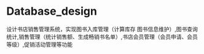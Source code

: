 # Database_design
设计书店销售管理系统，实现图书入库管理（计算库存 图书信息维护）,图书查询统计,销售管理（统计销售额、生成畅销书名单）,书店会员管理（会员申请、会员等级）,促销活动管理等功能
